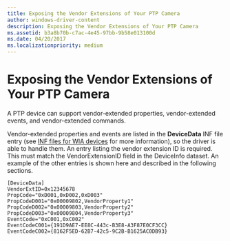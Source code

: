 ```yaml
---
title: Exposing the Vendor Extensions of Your PTP Camera
author: windows-driver-content
description: Exposing the Vendor Extensions of Your PTP Camera
ms.assetid: b3a8b70b-c7ac-4e45-97bb-9b58e013100d
ms.date: 04/20/2017
ms.localizationpriority: medium
---
```


# Exposing the Vendor Extensions of Your PTP Camera





A PTP device can support vendor-extended properties, vendor-extended events, and vendor-extended commands.

Vendor-extended properties and events are listed in the **DeviceData** INF file entry (see [INF files for WIA devices](inf-files-for-wia-devices.md) for more information), so the driver is able to handle them. An entry listing the vendor extension ID is required. This must match the VendorExtensionID field in the DeviceInfo dataset. An example of the other entries is shown here and described in the following sections.

```INF
[DeviceData]
VendorExtID=0x12345678
PropCode="0xD001,0xD002,0xD003"
PropCodeD001="0x00009802,VendorProperty1"
PropCodeD002="0x00009803,VendorProperty2"
PropCodeD003="0x00009804,VendorProperty3"
EventCode="0xC001,0xC002"
EventCodeC001={191D9AE7-EE8C-443c-B3E8-A3F87E0CF3CC}
EventCodeC002={8162F5ED-62B7-42c5-9C2B-B1625AC0DB93}
```

 

 




